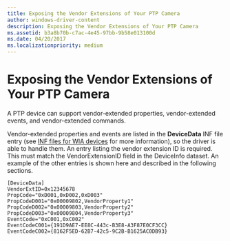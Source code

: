 ```yaml
---
title: Exposing the Vendor Extensions of Your PTP Camera
author: windows-driver-content
description: Exposing the Vendor Extensions of Your PTP Camera
ms.assetid: b3a8b70b-c7ac-4e45-97bb-9b58e013100d
ms.date: 04/20/2017
ms.localizationpriority: medium
---
```


# Exposing the Vendor Extensions of Your PTP Camera





A PTP device can support vendor-extended properties, vendor-extended events, and vendor-extended commands.

Vendor-extended properties and events are listed in the **DeviceData** INF file entry (see [INF files for WIA devices](inf-files-for-wia-devices.md) for more information), so the driver is able to handle them. An entry listing the vendor extension ID is required. This must match the VendorExtensionID field in the DeviceInfo dataset. An example of the other entries is shown here and described in the following sections.

```INF
[DeviceData]
VendorExtID=0x12345678
PropCode="0xD001,0xD002,0xD003"
PropCodeD001="0x00009802,VendorProperty1"
PropCodeD002="0x00009803,VendorProperty2"
PropCodeD003="0x00009804,VendorProperty3"
EventCode="0xC001,0xC002"
EventCodeC001={191D9AE7-EE8C-443c-B3E8-A3F87E0CF3CC}
EventCodeC002={8162F5ED-62B7-42c5-9C2B-B1625AC0DB93}
```

 

 




